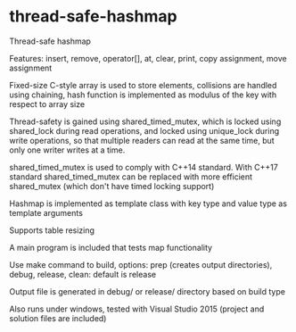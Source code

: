 # thread-safe-hashmap
Thread-safe hashmap

Features: insert, remove, operator[], at, clear, print, copy assignment, move assignment

Fixed-size C-style array is used to store elements, collisions are handled using chaining, hash function is implemented as modulus of the key with respect to array size

Thread-safety is gained using shared_timed_mutex, which is locked using shared_lock during read operations, and locked using unique_lock during write operations,
so that multiple readers can read at the same time, but only one writer writes at a time.

shared_timed_mutex is used to comply with C++14 standard. With C++17 standard shared_timed_mutex can be replaced with more efficient shared_mutex (which don't have timed locking support)

Hashmap is implemented as template class with key type and value type as template arguments

Supports table resizing

A main program is included that tests map functionality

Use make command to build, options: prep (creates output directories), debug, release, clean: default is release

Output file is generated in debug/ or release/ directory based on build type

Also runs under windows, tested with Visual Studio 2015 (project and solution files are included)
